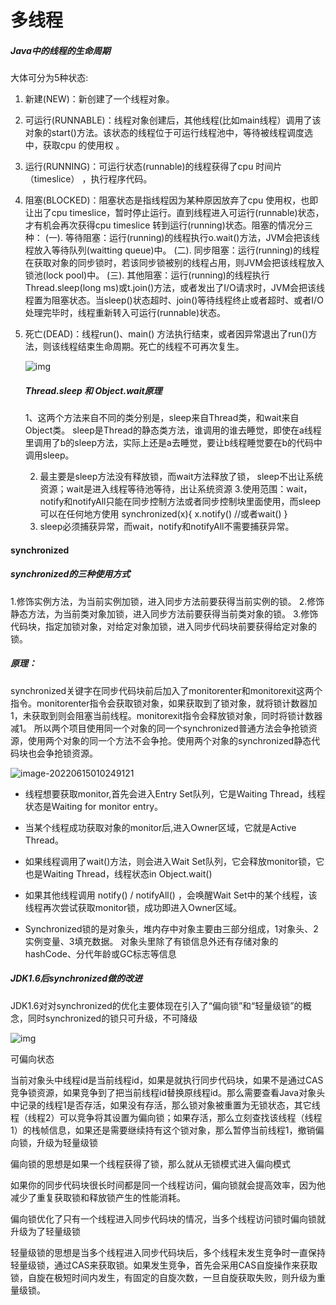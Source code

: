 # 多线程

##### Java中的线程的生命周期

大体可分为5种状态:

1. 新建(NEW)：新创建了一个线程对象。

2. 可运行(RUNNABLE)：线程对象创建后，其他线程(比如main线程）调用了该对象的start()方法。该状态的线程位于可运行线程池中，等待被线程调度选中，获取cpu 的使用权 。

3. 运行(RUNNING)：可运行状态(runnable)的线程获得了cpu 时间片（timeslice） ，执行程序代码。

4. 阻塞(BLOCKED)：阻塞状态是指线程因为某种原因放弃了cpu 使用权，也即让出了cpu timeslice，暂时停止运行。直到线程进入可运行(runnable)状态，才有机会再次获得cpu timeslice 转到运行(running)状态。阻塞的情况分三种： 
   (一). 等待阻塞：运行(running)的线程执行o.wait()方法，JVM会把该线程放入等待队列(waitting queue)中。
   (二). 同步阻塞：运行(running)的线程在获取对象的同步锁时，若该同步锁被别的线程占用，则JVM会把该线程放入锁池(lock pool)中。
   (三). 其他阻塞：运行(running)的线程执行Thread.sleep(long ms)或t.join()方法，或者发出了I/O请求时，JVM会把该线程置为阻塞状态。当sleep()状态超时、join()等待线程终止或者超时、或者I/O处理完毕时，线程重新转入可运行(runnable)状态。

5. 死亡(DEAD)：线程run()、main() 方法执行结束，或者因异常退出了run()方法，则该线程结束生命周期。死亡的线程不可再次复生。

   ![img](E:\个人信息\个人总结\images\wps4.png)

   ##### Thread.sleep 和 Object.wait原理

   1、这两个方法来自不同的类分别是，sleep来自Thread类，和wait来自Object类。
   sleep是Thread的静态类方法，谁调用的谁去睡觉，即使在a线程里调用了b的sleep方法，实际上还是a去睡觉，要让b线程睡觉要在b的代码中调用sleep。

   2. 最主要是sleep方法没有释放锁，而wait方法释放了锁，
      sleep不出让系统资源；wait是进入线程等待池等待，出让系统资源
      3.使用范围：wait，notify和notifyAll只能在同步控制方法或者同步控制块里面使用，而sleep可以在任何地方使用 
      synchronized(x){ 
         x.notify() 
        //或者wait() 
      }
   3. sleep必须捕获异常，而wait，notify和notifyAll不需要捕获异常。

#### synchronized

##### synchronized的三种使用方式

1.修饰实例方法，为当前实例加锁，进入同步方法前要获得当前实例的锁。
2.修饰静态方法，为当前类对象加锁，进入同步方法前要获得当前类对象的锁。
3.修饰代码块，指定加锁对象，对给定对象加锁，进入同步代码块前要获得给定对象的锁。

#####   原理：

  synchronized关键字在同步代码块前后加入了monitorenter和monitorexit这两个指令。monitorenter指令会获取锁对象，如果获取到了锁对象，就将锁计数器加1，未获取到则会阻塞当前线程。monitorexit指令会释放锁对象，同时将锁计数器减1。
所以两个项目使用同一个对象的同一个synchronized普通方法会争抢锁资源，使用两个对象的同一个方法不会争抢。使用两个对象的synchronized静态代码块也会争抢锁资源。

![image-20220615010249121](E:\个人信息\个人总结\images\image-20220615010249121.png)

- 线程想要获取monitor,首先会进入Entry Set队列，它是Waiting Thread，线程状态是Waiting for monitor entry。

- 当某个线程成功获取对象的monitor后,进入Owner区域，它就是Active Thread。

- 如果线程调用了wait()方法，则会进入Wait Set队列，它会释放monitor锁，它也是Waiting Thread，线程状态in Object.wait()

- 如果其他线程调用 notify() / notifyAll() ，会唤醒Wait Set中的某个线程，该线程再次尝试获取monitor锁，成功即进入Owner区域。

-  Synchronized锁的是对象头，堆内存中对象主要由三部分组成，1对象头、2实例变量、3填充数据。 对象头里除了有锁信息外还有存储对象的hashCode、分代年龄或GC标志等信息

  ##### JDK1.6后synchronized做的改进

  JDK1.6对对synchronized的优化主要体现在引入了“偏向锁”和“轻量级锁”的概念，同时synchronized的锁只可升级，不可降级

  ![img](E:\个人信息\个人总结\images\wps5.jpg)

  可偏向状态

  当前对象头中线程id是当前线程id，如果是就执行同步代码块，如果不是通过CAS竞争锁资源，如果竞争到了把当前线程id替换原线程id。那么需要查看Java对象头中记录的线程1是否存活，如果没有存活，那么锁对象被重置为无锁状态，其它线程（线程2）可以竞争将其设置为偏向锁；如果存活，那么立刻查找该线程（线程1）的栈帧信息，如果还是需要继续持有这个锁对象，那么暂停当前线程1，撤销偏向锁，升级为轻量级锁

  偏向锁的思想是如果一个线程获得了锁，那么就从无锁模式进入偏向模式

  如果你的同步代码块很长时间都是同一个线程访问，偏向锁就会提高效率，因为他减少了重复获取锁和释放锁产生的性能消耗。

  偏向锁优化了只有一个线程进入同步代码块的情况，当多个线程访问锁时偏向锁就升级为了轻量级锁

  轻量级锁的思想是当多个线程进入同步代码块后，多个线程未发生竞争时一直保持轻量级锁，通过CAS来获取锁。如果发生竞争，首先会采用CAS自旋操作来获取锁，自旋在极短时间内发生，有固定的自旋次数，一旦自旋获取失败，则升级为重量级锁。



